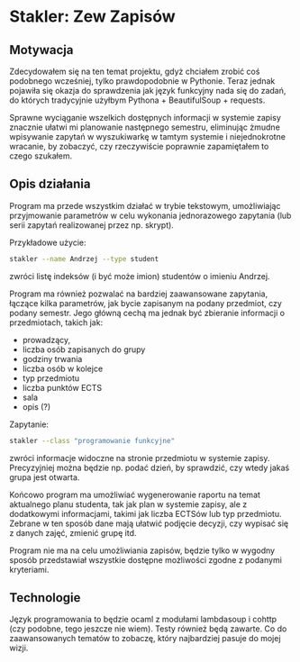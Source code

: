 # Stakler: Zew Zapisów #

## Motywacja ##

Zdecydowałem się na ten temat projektu, gdyż chciałem zrobić coś podobnego
wcześniej, tylko prawdopodobnie w Pythonie. Teraz jednak pojawiła się okazja do
sprawdzenia jak język funkcyjny nada się do zadań, do których tradycyjnie
użyłbym Pythona + BeautifulSoup + requests.

Sprawne wyciąganie wszelkich dostępnych informacji w systemie zapisy znacznie
ułatwi mi planowanie następnego semestru, eliminując żmudne wpisywanie zapytań w
wyszukiwarkę w tamtym systemie i niejednokrotne wracanie, by zobaczyć, czy
rzeczywiście poprawnie zapamiętałem to czego szukałem.

## Opis działania ##

Program ma przede wszystkim działać w trybie tekstowym, umożliwiając
przyjmowanie parametrów w celu wykonania jednorazowego zapytania (lub serii
zapytań realizowanej przez np. skrypt).

Przykładowe użycie:

``` bash
stakler --name Andrzej --type student
```

zwróci listę indeksów (i być może imion) studentów o imieniu Andrzej.

Program ma również pozwalać na bardziej zaawansowane zapytania, łączące kilka
parametrów, jak bycie zapisanym na podany przedmiot, czy podany semestr. Jego
główną cechą ma jednak być zbieranie informacji o przedmiotach, takich jak:

  * prowadzący, 
  * liczba osób zapisanych do grupy
  * godziny trwania
  * liczba osób w kolejce
  * typ przedmiotu
  * liczba punktów ECTS
  * sala
  * opis (?)

Zapytanie:

``` bash
stakler --class "programowanie funkcyjne"
```

zwróci informacje widoczne na stronie przedmiotu w systemie zapisy. Precyzyjniej
można będzie np. podać dzień, by sprawdzić, czy wtedy jakaś grupa jest otwarta.

Końcowo program ma umożliwiać wygenerowanie raportu na temat aktualnego planu
studenta, tak jak plan w systemie zapisy, ale z dodatkowymi informacjami, takimi
jak liczba ECTSów lub typ przedmiotu. Zebrane w ten sposób dane mają ułatwić
podjęcie decyzji, czy wypisać się z danych zajęć, zmienić grupę itd.

Program nie ma na celu umożliwiania zapisów, będzie tylko w wygodny sposób
przedstawiał wszystkie dostępne możliwości zgodne z podanymi kryteriami.

## Technologie ##

Język programowania to będzie ocaml z modułami lambdasoup i cohttp (czy podobne,
tego jeszcze nie wiem). Testy również będą zawarte. Co do zaawansowanych tematów
to zobaczę, który najbardziej pasuje do mojej wizji.
